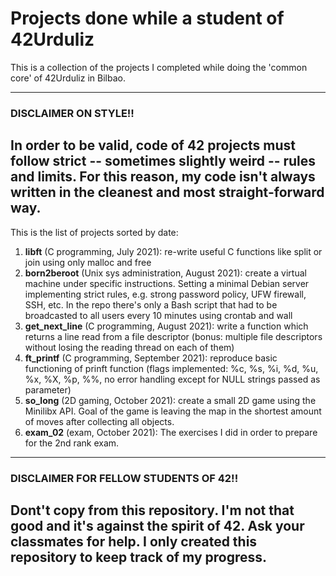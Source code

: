 # Projects done while a student of 42Urduliz

This is a collection of the projects I completed while doing the 'common core' of 42Urduliz in Bilbao.

---
### DISCLAIMER ON STYLE!!
In order to be valid, code of 42 projects must follow strict -- sometimes slightly weird -- rules and limits. For this reason, my code isn't always written in the cleanest and most straight-forward way.
---



This is the list of projects sorted by date:
1. **libft** (C programming, July 2021): re-write useful C functions like split or join using only malloc and free
2. **born2beroot** (Unix sys administration, August 2021): create a virtual machine under specific instructions. Setting a minimal Debian server implementing strict rules, e.g. strong password policy, UFW firewall, SSH, etc. In the repo there's only a Bash script that had to be broadcasted to all users every 10 minutes using crontab and wall
3. **get_next_line** (C programming, August 2021): write a function which returns a line read from a
file descriptor (bonus: multiple file descriptors without losing the reading thread on each of them)
4. **ft_printf** (C programming, September 2021): reproduce basic functioning of prinft function (flags implemented: %c, %s, %i, %d, %u, %x, %X, %p, %%, no error handling except for NULL strings passed as parameter)
5. **so_long** (2D gaming, October 2021): create a small 2D game using the Minilibx API. Goal of the game is leaving the map in the shortest amount of moves after collecting all objects.
6. **exam_02** (exam, October 2021): The exercises I did in order to prepare for the 2nd rank exam.


---
### DISCLAIMER FOR FELLOW STUDENTS OF 42!!
Dont't copy from this repository. I'm not that good and it's against the spirit of 42. Ask your classmates for help. I only created this repository to keep track of my progress.
---
